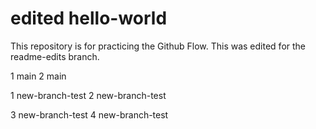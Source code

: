 # edited hello-world
This repository is for practicing the Github Flow. This was edited for the readme-edits branch.

1 main
2 main

1 new-branch-test
2 new-branch-test

3 new-branch-test
4 new-branch-test
